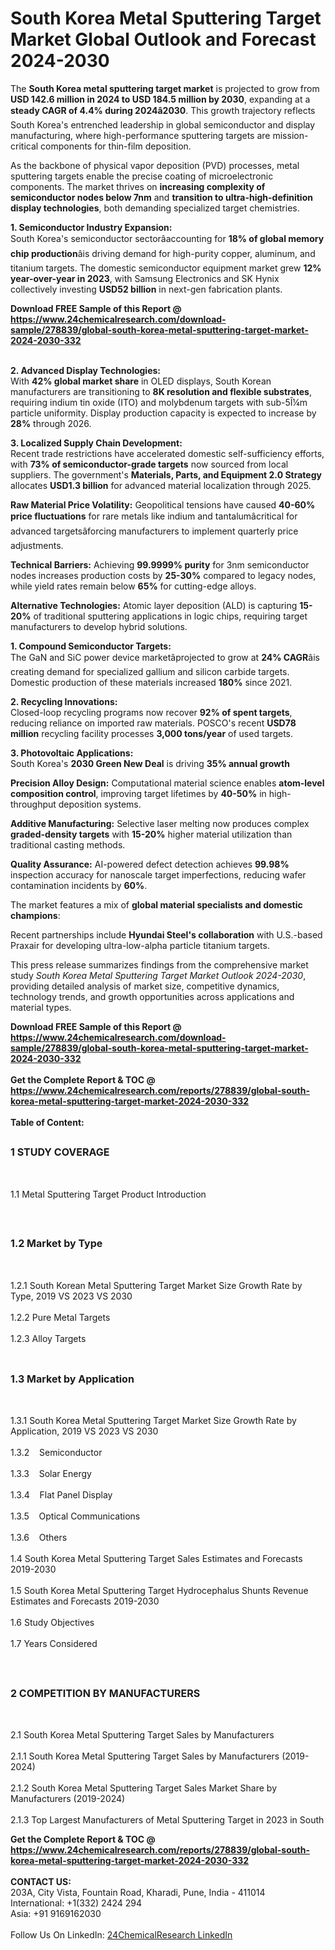 <h1>South Korea Metal Sputtering Target  Market Global Outlook and Forecast 2024-2030</h1><p>The <strong>South Korea metal sputtering target market</strong> is projected to grow from <strong>USD 142.6 million in 2024 to USD 184.5 million by 2030</strong>, expanding at a <strong>steady CAGR of 4.4% during 2024â2030</strong>. This growth trajectory reflects South Korea's entrenched leadership in global semiconductor and display manufacturing, where high-performance sputtering targets are mission-critical components for thin-film deposition.</p><p>As the backbone of physical vapor deposition (PVD) processes, metal sputtering targets enable the precise coating of microelectronic components. The market thrives on <strong>increasing complexity of semiconductor nodes below 7nm</strong> and <strong>transition to ultra-high-definition display technologies</strong>, both demanding specialized target chemistries.</p><p><strong>1. Semiconductor Industry Expansion:</strong><br>
South Korea's semiconductor sectorâaccounting for <strong>18% of global memory chip production</strong>âis driving demand for high-purity copper, aluminum, and titanium targets. The domestic semiconductor equipment market grew <strong>12% year-over-year in 2023</strong>, with Samsung Electronics and SK Hynix collectively investing <strong>USD52 billion</strong> in next-gen fabrication plants.</p><div><b>Download FREE Sample of this Report @ 
            <a href="https://www.24chemicalresearch.com/download-sample/278839/global-south-korea-metal-sputtering-target-market-2024-2030-332">
            https://www.24chemicalresearch.com/download-sample/278839/global-south-korea-metal-sputtering-target-market-2024-2030-332</a></b></div><br><p><strong>2. Advanced Display Technologies:</strong><br>
With <strong>42% global market share</strong> in OLED displays, South Korean manufacturers are transitioning to <strong>8K resolution and flexible substrates</strong>, requiring indium tin oxide (ITO) and molybdenum targets with sub-5Î¼m particle uniformity. Display production capacity is expected to increase by <strong>28%</strong> through 2026.</p><p><strong>3. Localized Supply Chain Development:</strong><br>
Recent trade restrictions have accelerated domestic self-sufficiency efforts, with <strong>73% of semiconductor-grade targets</strong> now sourced from local suppliers. The government's <strong>Materials, Parts, and Equipment 2.0 Strategy</strong> allocates <strong>USD1.3 billion</strong> for advanced material localization through 2025.</p><p><strong>Raw Material Price Volatility:</strong> Geopolitical tensions have caused <strong>40-60% price fluctuations</strong> for rare metals like indium and tantalumâcritical for advanced targetsâforcing manufacturers to implement quarterly price adjustments.</p><p><strong>Technical Barriers:</strong> Achieving <strong>99.9999% purity</strong> for 3nm semiconductor nodes increases production costs by <strong>25-30%</strong> compared to legacy nodes, while yield rates remain below <strong>65%</strong> for cutting-edge alloys.</p><p><strong>Alternative Technologies:</strong> Atomic layer deposition (ALD) is capturing <strong>15-20%</strong> of traditional sputtering applications in logic chips, requiring target manufacturers to develop hybrid solutions.</p><p><strong>1. Compound Semiconductor Targets:</strong><br>
The GaN and SiC power device marketâprojected to grow at <strong>24% CAGR</strong>âis creating demand for specialized gallium and silicon carbide targets. Domestic production of these materials increased <strong>180%</strong> since 2021.</p><p><strong>2. Recycling Innovations:</strong><br>
Closed-loop recycling programs now recover <strong>92% of spent targets</strong>, reducing reliance on imported raw materials. POSCO's recent <strong>USD78 million</strong> recycling facility processes <strong>3,000 tons/year</strong> of used targets.</p><p><strong>3. Photovoltaic Applications:</strong><br>
South Korea's <strong>2030 Green New Deal</strong> is driving <strong>35% annual growth</strong>

</p><p><strong>Precision Alloy Design:</strong> Computational material science enables <strong>atom-level composition control</strong>, improving target lifetimes by <strong>40-50%</strong> in high-throughput deposition systems.</p><p><strong>Additive Manufacturing:</strong> Selective laser melting now produces complex <strong>graded-density targets</strong> with <strong>15-20%</strong> higher material utilization than traditional casting methods.</p><p><strong>Quality Assurance:</strong> AI-powered defect detection achieves <strong>99.98%</strong> inspection accuracy for nanoscale target imperfections, reducing wafer contamination incidents by <strong>60%</strong>.</p><p>The market features a mix of <strong>global material specialists and domestic champions</strong>:</p><p>Recent partnerships include <strong>Hyundai Steel's collaboration</strong> with U.S.-based Praxair for developing ultra-low-alpha particle titanium targets.</p><p>This press release summarizes findings from the comprehensive market study <em>South Korea Metal Sputtering Target Market Outlook 2024-2030</em>, providing detailed analysis of market size, competitive dynamics, technology trends, and growth opportunities across applications and material types.</p><div><b>Download FREE Sample of this Report @ 
            <a href="https://www.24chemicalresearch.com/download-sample/278839/global-south-korea-metal-sputtering-target-market-2024-2030-332">
            https://www.24chemicalresearch.com/download-sample/278839/global-south-korea-metal-sputtering-target-market-2024-2030-332</a></b></div><br><div><b>Get the Complete Report & TOC @ 
            <a href="https://www.24chemicalresearch.com/reports/278839/global-south-korea-metal-sputtering-target-market-2024-2030-332">
            https://www.24chemicalresearch.com/reports/278839/global-south-korea-metal-sputtering-target-market-2024-2030-332</a></b></div><br>
            <b>Table of Content:</b><p><h2><span style="font-size:16px"><strong>1 STUDY COVERAGE</strong></span></h2><br />
<p>1.1 Metal Sputtering Target  Product Introduction</p><br />
<h2><span style="font-size:16px"><strong>1.2 Market by Type</strong></span></h2><br />
<p>1.2.1 South Korean Metal Sputtering Target  Market Size Growth Rate by Type, 2019 VS 2023 VS 2030<br /><br />
1.2.2 Pure Metal Targets&nbsp;&nbsp; &nbsp;<br /><br />
1.2.3 Alloy Targets<br /><br />
<h2><span style="font-size:16px"><strong>1.3 Market by Application</strong></span></h2><br />
<p>1.3.1 South Korea Metal Sputtering Target  Market Size Growth Rate by Application, 2019 VS 2023 VS 2030<br /><br />
1.3.2&nbsp;&nbsp; &nbsp;Semiconductor<br /><br />
1.3.3&nbsp;&nbsp; &nbsp;Solar Energy<br /><br />
1.3.4&nbsp;&nbsp; &nbsp;Flat Panel Display<br /><br />
1.3.5&nbsp;&nbsp; &nbsp;Optical Communications<br /><br />
1.3.6&nbsp;&nbsp; &nbsp;Others<br /><br />
1.4 South Korea Metal Sputtering Target  Sales Estimates and Forecasts 2019-2030<br /><br />
1.5 South Korea Metal Sputtering Target  Hydrocephalus Shunts Revenue Estimates and Forecasts 2019-2030<br /><br />
1.6 Study Objectives<br /><br />
1.7 Years Considered</p><br />
<h2><span style="font-size:16px"><strong>2 COMPETITION BY MANUFACTURERS</strong></span></h2><br />
<p>2.1 South Korea Metal Sputtering Target  Sales by Manufacturers<br /><br />
2.1.1 South Korea Metal Sputtering Target  Sales by Manufacturers (2019-2024)<br /><br />
2.1.2 South Korea Metal Sputtering Target  Sales Market Share by Manufacturers (2019-2024)<br /><br />
2.1.3 Top Largest Manufacturers of Metal Sputtering Target  in 2023 in South </p><div><b>Get the Complete Report & TOC @ 
            <a href="https://www.24chemicalresearch.com/reports/278839/global-south-korea-metal-sputtering-target-market-2024-2030-332">
            https://www.24chemicalresearch.com/reports/278839/global-south-korea-metal-sputtering-target-market-2024-2030-332</a></b></div><br><b>CONTACT US:</b><br>
            203A, City Vista, Fountain Road, Kharadi, Pune, India - 411014<br>
            International: +1(332) 2424 294<br>
            Asia: +91 9169162030 <br><br>
            Follow Us On LinkedIn: <a href="https://www.linkedin.com/company/24chemicalresearch/">24ChemicalResearch LinkedIn</a>